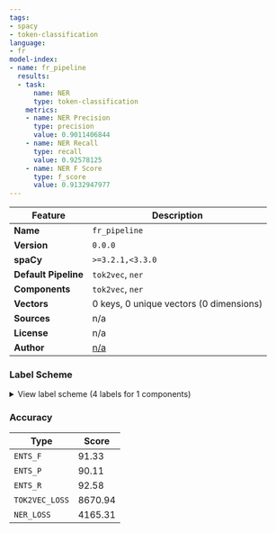 ```yaml
---
tags:
- spacy
- token-classification
language:
- fr
model-index:
- name: fr_pipeline
  results:
  - task:
      name: NER
      type: token-classification
    metrics:
    - name: NER Precision
      type: precision
      value: 0.9011406844
    - name: NER Recall
      type: recall
      value: 0.92578125
    - name: NER F Score
      type: f_score
      value: 0.9132947977
---
```

| Feature | Description |
| --- | --- |
| **Name** | `fr_pipeline` |
| **Version** | `0.0.0` |
| **spaCy** | `>=3.2.1,<3.3.0` |
| **Default Pipeline** | `tok2vec`, `ner` |
| **Components** | `tok2vec`, `ner` |
| **Vectors** | 0 keys, 0 unique vectors (0 dimensions) |
| **Sources** | n/a |
| **License** | n/a |
| **Author** | [n/a]() |

### Label Scheme

<details>

<summary>View label scheme (4 labels for 1 components)</summary>

| Component | Labels |
| --- | --- |
| **`ner`** | `FOOD PRODUCT`, `INGREDIENT`, `MEASURE`, `QUANTITY` |

</details>

### Accuracy

| Type | Score |
| --- | --- |
| `ENTS_F` | 91.33 |
| `ENTS_P` | 90.11 |
| `ENTS_R` | 92.58 |
| `TOK2VEC_LOSS` | 8670.94 |
| `NER_LOSS` | 4165.31 |